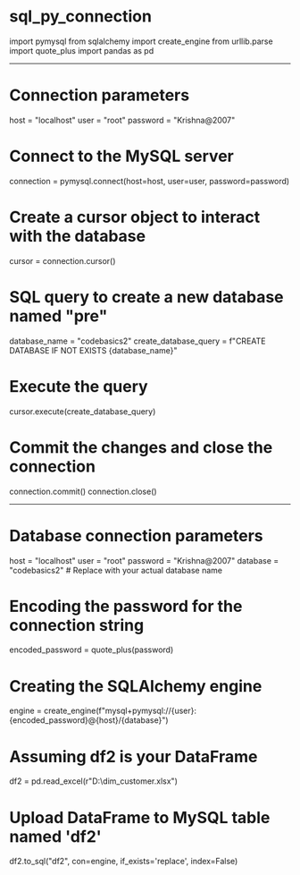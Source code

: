 # sql_py_connection


import pymysql
from sqlalchemy import create_engine
from urllib.parse import quote_plus
import pandas as pd

-------------------------------------------------------------------

# Connection parameters
host = "localhost"
user = "root"
password = "Krishna@2007"

# Connect to the MySQL server
connection = pymysql.connect(host=host, user=user, password=password)

# Create a cursor object to interact with the database
cursor = connection.cursor()

# SQL query to create a new database named "pre"
database_name = "codebasics2"
create_database_query = f"CREATE DATABASE IF NOT EXISTS {database_name}"

# Execute the query
cursor.execute(create_database_query)

# Commit the changes and close the connection
connection.commit()
connection.close()

-------------------------------------------------------------------


# Database connection parameters
host = "localhost"
user = "root"
password = "Krishna@2007"
database = "codebasics2"  # Replace with your actual database name

# Encoding the password for the connection string
encoded_password = quote_plus(password)

# Creating the SQLAlchemy engine
engine = create_engine(f"mysql+pymysql://{user}:{encoded_password}@{host}/{database}")

# Assuming df2 is your DataFrame
df2 = pd.read_excel(r"D:\dim_customer.xlsx")

# Upload DataFrame to MySQL table named 'df2'
df2.to_sql("df2", con=engine, if_exists='replace', index=False)
